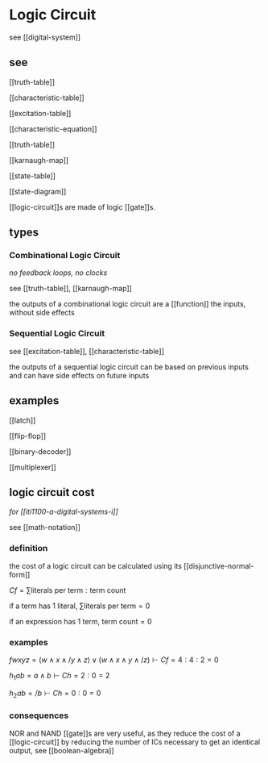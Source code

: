 # Logic Circuit

see [[digital-system]]

## see

[[truth-table]]

[[characteristic-table]]

[[excitation-table]]

[[characteristic-equation]]

[[truth-table]]

[[karnaugh-map]]

[[state-table]]

[[state-diagram]]

[[logic-circuit]]s are made of logic [[gate]]s.

## types

### Combinational Logic Circuit

_no feedback loops, no clocks_

see [[truth-table]], [[karnaugh-map]]

the outputs of a combinational logic circuit are a [[function]] the inputs, without side effects

### Sequential Logic Circuit

see [[excitation-table]], [[characteristic-table]]

the outputs of a sequential logic circuit can be based on previous inputs and can have side effects on future inputs

## examples

[[latch]]

[[flip-flop]]

[[binary-decoder]]

[[multiplexer]]

## logic circuit cost

_for [[iti1100-a-digital-systems-i]]_

see [[math-notation]]

### definition

the cost of a logic circuit can be calculated using its [[disjunctive-normal-form]]

$C f = \sum \text{literals per term} : \text{term count}$

if a term has $1$ literal, $\sum \text{literals per term} = 0$

if an expression has $1$ term, $\text{term count} = 0$

### examples

$f w x y z = (w \land x \land /y \land z) \lor (w \land x \land y \land /z) \vdash C f = 4 : 4 : 2 = 0$

$h_1 a b = a \land b \vdash C h = 2 : 0 = 2$

$h_2ab = /b \vdash C h = 0 : 0 = 0$

### consequences

NOR and NAND [[gate]]s are very useful, as they reduce the cost of a [[logic-circuit]] by reducing the number of ICs necessary to get an identical output, see [[boolean-algebra]]
